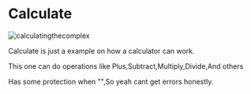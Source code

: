 # Calculate
![calculatingthecomplex](https://github.com/user-attachments/assets/5f2ed44f-6b96-4721-b9f5-a5a473ae6ffb)

Calculate is just a example on how a calculator can work.

This one can do operations like Plus,Subtract,Multiply,Divide,And others

Has some protection when "",So yeah cant get errors honestly.
